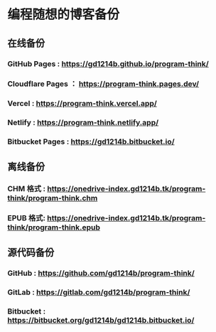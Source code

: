 # 编程随想的博客备份
## 在线备份
### GitHub Pages : <https://gd1214b.github.io/program-think/>
### Cloudflare Pages ： <https://program-think.pages.dev/>
### Vercel : <https://program-think.vercel.app/>
### Netlify : <https://program-think.netlify.app/>
### Bitbucket Pages : <https://gd1214b.bitbucket.io/>
## 离线备份
### CHM 格式 : <https://onedrive-index.gd1214b.tk/program-think/program-think.chm>
### EPUB 格式: <https://onedrive-index.gd1214b.tk/program-think/program-think.epub>
## 源代码备份
### GitHub : <https://github.com/gd1214b/program-think/>
### GitLab : <https://gitlab.com/gd1214b/program-think/>
### Bitbucket : <https://bitbucket.org/gd1214b/gd1214b.bitbucket.io/>
